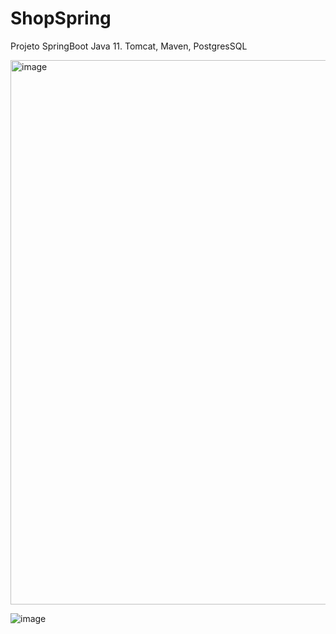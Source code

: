 
# ShopSpring

Projeto SpringBoot Java 11. Tomcat, Maven, PostgresSQL 

<img width="871" alt="image" src="https://user-images.githubusercontent.com/69875036/179357360-bc5ff6e6-182e-4be6-a5ef-d4f7592e6fc4.png">

![image](https://user-images.githubusercontent.com/69875036/202284658-12e3fc74-899d-4e1e-9cf2-dbaed1c99293.png)

